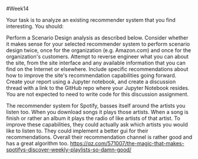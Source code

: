 #Week14


Your task is to analyze an existing recommender system that you find interesting.  You should:

Perform a Scenario Design analysis as described below.  Consider whether it makes sense for your selected recommender system to perform scenario design twice, once for the organization (e.g. Amazon.com) and once for the organization's customers.
Attempt to reverse engineer what you can about the site, from the site interface and any available information that you can find on the Internet or elsewhere.
Include specific recommendations about how to improve the site's recommendation capabilities going forward. 
Create your report using a Jupyter notebook, and create a discussion thread with a link to the GitHub repo where your Jupyter Notebook resides.  You are not expected to need to write code for this discussion assignment.







The recommender system for Spotify, basses itself around the artists you listen too. When you download songs it plays those artists. When a song is finish or rather an album it plays the radio of like artists of that artist. To improve these capabilities, they could actually ask which artists you would like to listen to. They could implement a better gui for their recommendations. Overall their recommendation channel is rather good and has a great algorithm too.
https://qz.com/571007/the-magic-that-makes-spotifys-discover-weekly-playlists-so-damn-good/
